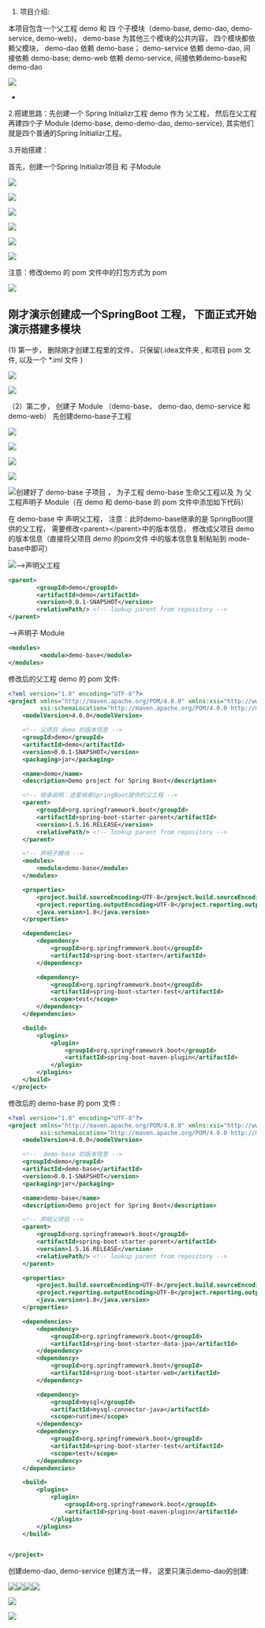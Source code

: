 1. 项目介绍:

本项目包含一个父工程 demo  和 四 个子模块（demo-base, demo-dao, demo-service, demo-web\)， demo-base 为其他三个模块的公共内容， 四个模块都依赖父模块， demo-dao 依赖 demo-base；   demo-service 依赖 demo-dao, 间接依赖 demo-base;   demo-web 依赖 demo-service, 间接依赖demo-base和demo-dao

![](/assets/20181013204132335.png)

-

2.搭建思路：先创建一个 Spring Initializr工程 demo 作为 父工程， 然后在父工程再建四个子 Module \(demo-base, demo-demo-dao, demo-service\), 其实他们就是四个普通的Spring Initializr工程。

3.开始搭建：

首先，创建一个Spring Initializr项目 和 子Module

![](/assets/QQ截图20191122093825.png)

![](/assets/QQ截图20191122093913.png)

![](/assets/QQ截图20191122093932.png)

![](/assets/QQ截图20191122094256.png)

![](/assets/QQ截图20191122094038.png)

![](/assets/QQ截图20191122094053.png)

注意：修改demo 的 pom 文件中的打包方式为 pom

![](/assets/20181014134236477.png)

## 刚才演示创建成一个SpringBoot 工程， 下面正式开始演示搭建多模块

\(1\) 第一步， 删除刚才创建工程里的文件， 只保留\(.idea文件夹 , 和项目 pom 文件, 以及一个 \*.iml 文件 \)

![](/assets/20181013174108323.png)

![](/assets/2018101317431252.png)

（2）第二步， 创建子 Module （demo-base， demo-dao,  demo-service 和 demo-web）  先创建demo-base子工程

![](/assets/QQ截图20191122095018.png)

![](/assets/QQ截图20191122095033.png)

![](/assets/QQ截图20191122095050.png)

![](/assets/QQ截图20191122095228.png)

![](/assets/QQ截图20191122095240.png)创建好了 demo-base 子项目 ， 为子工程 demo-base 生命父工程以及 为 父工程声明子 Module（在 demo 和 demo-base 的 pom 文件中添加如下代码）

在 demo-base 中 声明父工程， 注意：此时demo-base继承的是 SpringBoot提供的父工程， 需要修改&lt;parent&gt;&lt;/parent&gt;中的版本信息， 修改成父项目 demo 的版本信息（直接将父项目 demo 的pom文件 中的版本信息复制粘贴到 mode-base中即可）

![](/assets/20181014083110458.jpg)--&gt;声明父工程

```xml
<parent>
        <groupId>demo</groupId>
        <artifactId>demo</artifactId>
        <version>0.0.1-SNAPSHOT</version>
        <relativePath/> <!-- lookup parent from repository -->
</parent>
```

--&gt;声明子 Module

```xml
<modules>
         <module>demo-base</module>
</modules>
```

修改后的父工程 demo 的 pom 文件:

```xml
<?xml version="1.0" encoding="UTF-8"?>
<project xmlns="http://maven.apache.org/POM/4.0.0" xmlns:xsi="http://www.w3.org/2001/XMLSchema-instance"
         xsi:schemaLocation="http://maven.apache.org/POM/4.0.0 http://maven.apache.org/xsd/maven-4.0.0.xsd">
    <modelVersion>4.0.0</modelVersion>

    <!-- 父项目 demo 的版本信息 -->
    <groupId>demo</groupId>
    <artifactId>demo</artifactId>
    <version>0.0.1-SNAPSHOT</version>
    <packaging>jar</packaging>

    <name>demo</name>
    <description>Demo project for Spring Boot</description>

    <!-- 继承说明：这里继承SpringBoot提供的父工程 -->
    <parent>
        <groupId>org.springframework.boot</groupId>
        <artifactId>spring-boot-starter-parent</artifactId>
        <version>1.5.16.RELEASE</version>
        <relativePath/> <!-- lookup parent from repository -->
    </parent>

    <!-- 声明子模块 -->
    <modules>
        <module>demo-base</module>
    </modules>

    <properties>
        <project.build.sourceEncoding>UTF-8</project.build.sourceEncoding>
        <project.reporting.outputEncoding>UTF-8</project.reporting.outputEncoding>
        <java.version>1.8</java.version>
    </properties>

    <dependencies>
        <dependency>
            <groupId>org.springframework.boot</groupId>
            <artifactId>spring-boot-starter</artifactId>
        </dependency>

        <dependency>
            <groupId>org.springframework.boot</groupId>
            <artifactId>spring-boot-starter-test</artifactId>
            <scope>test</scope>
        </dependency>
    </dependencies>

    <build>
        <plugins>
            <plugin>
                <groupId>org.springframework.boot</groupId>
                <artifactId>spring-boot-maven-plugin</artifactId>
            </plugin>
        </plugins>
    </build>
 </project>
```

修改后的 demo-base 的 pom 文件 :

```xml
<?xml version="1.0" encoding="UTF-8"?>
<project xmlns="http://maven.apache.org/POM/4.0.0" xmlns:xsi="http://www.w3.org/2001/XMLSchema-instance"
         xsi:schemaLocation="http://maven.apache.org/POM/4.0.0 http://maven.apache.org/xsd/maven-4.0.0.xsd">
    <modelVersion>4.0.0</modelVersion>

    <!--  demo-base 的版本信息 -->
    <groupId>demo</groupId>
    <artifactId>demo-base</artifactId>
    <version>0.0.1-SNAPSHOT</version>
    <packaging>jar</packaging>

    <name>demo-base</name>
    <description>Demo project for Spring Boot</description>

    <!-- 声明父项目 -->
    <parent>
        <groupId>org.springframework.boot</groupId>
        <artifactId>spring-boot-starter-parent</artifactId>
        <version>1.5.16.RELEASE</version>
        <relativePath/> <!-- lookup parent from repository -->
    </parent>

    <properties>
        <project.build.sourceEncoding>UTF-8</project.build.sourceEncoding>
        <project.reporting.outputEncoding>UTF-8</project.reporting.outputEncoding>
        <java.version>1.8</java.version>
    </properties>

    <dependencies>
        <dependency>
            <groupId>org.springframework.boot</groupId>
            <artifactId>spring-boot-starter-data-jpa</artifactId>
        </dependency>
        <dependency>
            <groupId>org.springframework.boot</groupId>
            <artifactId>spring-boot-starter-web</artifactId>
        </dependency>

        <dependency>
            <groupId>mysql</groupId>
            <artifactId>mysql-connector-java</artifactId>
            <scope>runtime</scope>
        </dependency>
        <dependency>
            <groupId>org.springframework.boot</groupId>
            <artifactId>spring-boot-starter-test</artifactId>
            <scope>test</scope>
        </dependency>
    </dependencies>

    <build>
        <plugins>
            <plugin>
                <groupId>org.springframework.boot</groupId>
                <artifactId>spring-boot-maven-plugin</artifactId>
            </plugin>
        </plugins>
    </build>


</project>
```

创建demo-dao, demo-service  创建方法一样， 这里只演示demo-dao的创建:

![](/assets/QQ截图20191122101116.png)![](/assets/QQ截图20191122101128.png)![](/assets/QQ截图20191122101139.png)![](/assets/QQ截图20191122101151.png)

![](/assets/QQ截图20191122101204.png)

![](/assets/QQ截图20191122101214.png)

